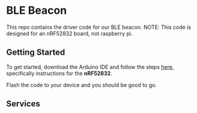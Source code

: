 # BLE Beacon

This repo contains the driver code for our BLE beacon. NOTE: This code is designed for an nRF52832 board, not raspberry pi. 

## Getting Started
To get started, download the Arduino IDE and follow the steps [here](https://learn.adafruit.com/bluefruit-nrf52-feather-learning-guide?view=all), specifically instructions for the **nRF52832**.

Flash the code to your device and you should be good to go.

## Services

